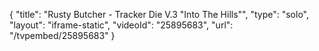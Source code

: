 {
    "title": "Rusty Butcher - Tracker Die V.3 \"Into The Hills\"",
    "type": "solo",
    "layout": "iframe-static",
    "videoId": "25895683",
    "url": "\/tvpembed\/25895683"
}
